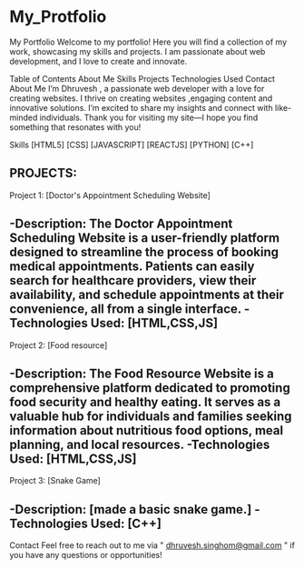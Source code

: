 # My_Protfolio
My Portfolio
Welcome to my portfolio! Here you will find a collection of my work, showcasing my skills and projects. I am passionate about  web development, and I love to create and innovate.

Table of Contents
About Me
Skills
Projects
Technologies Used
Contact
About Me
I’m Dhruvesh , a passionate  web developer with a love for creating websites. 
I thrive on creating websites ,engaging content and innovative solutions. 
I’m excited to share my insights and connect with like-minded individuals. 
Thank you for visiting my site—I hope you find something that resonates with you!

Skills
[HTML5]
[CSS]
[JAVASCRIPT]
[REACTJS]
[PYTHON]
[C++]

PROJECTS:
-----------------------------------------------------------------------------------------------------------
Project 1: [Doctor's Appointment Scheduling Website]

-Description:  The Doctor Appointment Scheduling Website is a user-friendly platform designed to streamline the process of booking medical appointments.
Patients can easily search for healthcare providers, view their availability, and schedule appointments at their convenience, all from a single interface.
-Technologies Used: [HTML,CSS,JS]
-----------------------------------------------------------------------------------------------------------

Project 2: [Food resource]

-Description: The Food Resource Website is a comprehensive platform dedicated to promoting food security and healthy eating. 
It serves as a valuable hub for individuals and families seeking information about nutritious food options, meal planning, and local resources.
-Technologies Used: [HTML,CSS,JS]
-----------------------------------------------------------------------------------------------------------

Project 3: [Snake Game]

-Description: [made a basic snake game.]
-Technologies Used: [C++]
-----------------------------------------------------------------------------------------------------------

Contact
Feel free to reach out to me via " dhruvesh.singhom@gmail.com " if you have any questions or opportunities!

